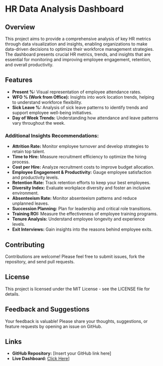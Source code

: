 # **HR Data Analysis Dashboard**

## **Overview**

This project aims to provide a comprehensive analysis of key HR metrics through data visualization and insights, enabling organizations to make data-driven decisions to optimize their workforce management strategies. The dashboard presents crucial HR metrics, trends, and insights that are essential for monitoring and improving employee engagement, retention, and overall productivity.

## **Features**

- **Present %:** Visual representation of employee attendance rates.
- **WFO % (Work from Office):** Insights into work location trends, helping to understand workforce flexibility.
- **Sick Leave %:** Analysis of sick leave patterns to identify trends and support employee well-being initiatives.
- **Day of Week Trends:** Understanding how attendance and leave patterns vary throughout the week.

### **Additional Insights Recommendations:**
- **Attrition Rate:** Monitor employee turnover and develop strategies to retain top talent.
- **Time to Hire:** Measure recruitment efficiency to optimize the hiring process.
- **Cost per Hire:** Analyze recruitment costs to improve budget allocation.
- **Employee Engagement & Productivity:** Gauge employee satisfaction and productivity levels.
- **Retention Rate:** Track retention efforts to keep your best employees.
- **Diversity Index:** Evaluate workplace diversity and foster an inclusive environment.
- **Absenteeism Rate:** Monitor absenteeism patterns and reduce unplanned leaves.
- **Succession Planning:** Plan for leadership and critical role transitions.
- **Training ROI:** Measure the effectiveness of employee training programs.
- **Tenure Analysis:** Understand employee longevity and experience levels.
- **Exit Interviews:** Gain insights into the reasons behind employee exits.

## **Contributing**

Contributions are welcome! Please feel free to submit issues, fork the repository, and send pull requests.

## **License**

This project is licensed under the MIT License - see the LICENSE file for details.

## **Feedback and Suggestions**

Your feedback is valuable! Please share your thoughts, suggestions, or feature requests by opening an issue on GitHub.

## **Links**

- **GitHub Repository:** [Insert your GitHub link here]
- **Live Dashboard:** [Click Here](https://app.powerbi.com/view?r=eyJrIjoiNWZmOTdhMzktN2MyMS00NTNkLWEzYmUtM2FlZjUxN2FjNTZhIiwidCI6ImM2ZTU0OWIzLTVmNDUtNDAzMi1hYWU5LWQ0MjQ0ZGM1YjJjNCJ9)]
